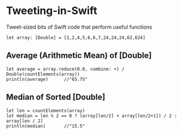# Tweeting-in-Swift
Tweet-sized bits of Swift code that perform useful functions

    let array: [Double] = [1,2,4,5,6,6,7,24,24,24,62,624]

Average (Arithmetic Mean) of [Double]
-------------------------------------

    let average = array.reduce(0.0, combine: +) / Double(countElements(array))
    println(average)      //"65.75"

Median of Sorted [Double]
-------------------------

    let len = countElements(array)
    let median = len % 2 == 0 ? (array[len/2] + array[len/2+1]) / 2 : array[len / 2]
    println(median)       //"15.5"
